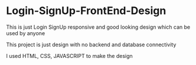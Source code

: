 # Login-SignUp-FrontEnd-Design
This is just Login SignUp responsive and good looking design which can be used by anyone

This project is just design with no backend and database connectivity

I used HTML, CSS, JAVASCRIPT to make the design
